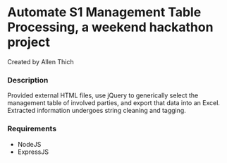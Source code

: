 # Automate S1 Management Table Processing, a weekend hackathon project
Created by Allen Thich

### Description
Provided external HTML files, use jQuery to generically select the management table of involved parties, and export that data into an Excel.
Extracted information undergoes string cleaning and tagging.

### Requirements
- NodeJS
- ExpressJS

